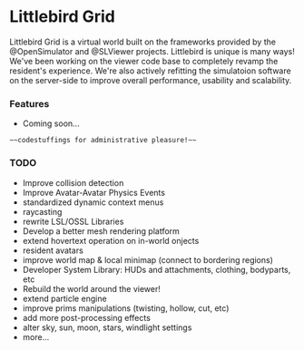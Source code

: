 Littlebird Grid
=====

Littlebird Grid is a virtual world built on the frameworks provided by the @OpenSimulator and @SLViewer projects. Littlebird is unique is many ways! We've been working on the viewer code base to completely revamp the resident's experience. We're also actively refitting the simulatoion software on the server-side to improve overall performance, usability and scalability.

### Features
* Coming soon...

```
~~codestuffings for administrative pleasure!~~
```

### TODO
* Improve collision detection
* Improve Avatar-Avatar Physics Events
* standardized dynamic context menus
* raycasting
* rewrite LSL/OSSL Libraries
* Develop a better mesh rendering platform
* extend hovertext operation on in-world onjects
* resident avatars
* improve world map & local minimap (connect to bordering regions)
* Developer System Library: HUDs and attachments, clothing, bodyparts, etc
* Rebuild the world around the viewer!
* extend particle engine
* improve prims manipulations (twisting, hollow, cut, etc)
* add more post-processing effects
* alter sky, sun, moon, stars, windlight settings
* more...

